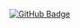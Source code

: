 [![GitHub Badge](https://img.shields.io/github/followers/jordancaraballo?style=social)](https://github.com/VictorJoelRosa25?tab=followers)
